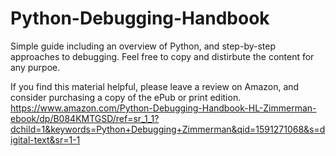 # Python-Debugging-Handbook
Simple guide including an overview of Python, and step-by-step approaches to debugging. Feel free to copy and distirbute the content for any purpoe.

If you find this material helpful, please leave a review on Amazon, and consider purchasing a copy of the ePub or print edition.
https://www.amazon.com/Python-Debugging-Handbook-HL-Zimmerman-ebook/dp/B084KMTGSD/ref=sr_1_1?dchild=1&keywords=Python+Debugging+Zimmerman&qid=1591271068&s=digital-text&sr=1-1 


